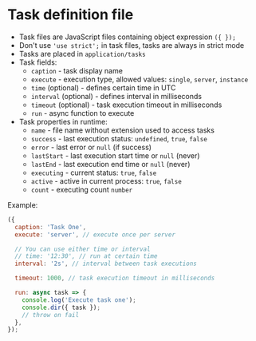 # Task definition file

- Task files are JavaScript files containing object expression `({ });`
- Don't use `'use strict';` in task files, tasks are always in strict mode
- Tasks are placed in `application/tasks`
- Task fields:
  - `caption` - task display name
  - `execute` - execution type, allowed values: `single`, `server`, `instance`
  - `time` (optional) - defines certain time in UTC
  - `interval` (optional) - defines interval in milliseconds
  - `timeout` (optional) - task execution timeout in milliseconds
  - `run` - async function to execute
- Task properties in runtime:
  - `name` - file name without extension used to access tasks
  - `success` - last execution status: `undefined`, `true`, `false`
  - `error` - last error or `null` (if success)
  - `lastStart` - last execution start time or `null` (never)
  - `lastEnd` - last execution end time or `null` (never)
  - `executing` - current status: `true`, `false`
  - `active` - active in current process: `true`, `false`
  - `count` - executing count `number`

Example:
```js
({
  caption: 'Task One',
  execute: 'server', // execute once per server

  // You can use either time or interval
  // time: '12:30', // run at certain time
  interval: '2s', // interval between task executions

  timeout: 1000, // task execution timeout in milliseconds

  run: async task => {
    console.log('Execute task one');
    console.dir({ task });
    // throw on fail
  },
});
```
